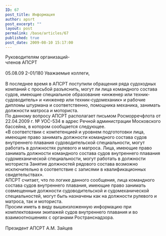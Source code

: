 ```yaml
---
ID: 67
post_title: Информация
author: apsrt
post_excerpt: ""
layout: post
permalink: /base/articles/67
published: true
post_date: 2009-08-10 15:17:00
---
```

Руководителям организаций- <br />
                       членов АПСРТ<br />
<br />
05.08.09  2-01/180                                                            Уважаемые коллеги,<br />
<br />
В последнее время в АПСРТ поступили обращения ряда судоходных компаний с просьбой разъяснить, могут ли лица командного состава судов, имеющие специальное образование «инженер или техник-судоводитель» и «инженер  или техник-судомеханик» и рабочие дипломы штурмана и соответственно, помощника механика, занимать должности матроса и моториста.   <br />
По данному вопросу АПСРТ располагает письмом Росморречфлота от 22.04.2009 г. № УОС-534 в адрес Речной администрации Московского бассейна, в  котором  сообщается следующее.<br />
«В соответствии с компетенцией и уровнем подгототовки лица, имеющие право занимать должности командного состава судов внутреннего плавания судоводительской специальности, могут работать в должностях рулевого и матроса. Лица, имеющие право занимать должности командного состава судов внутреннего плавания судомеханической специальности, могут работать в должности моториста Занятие должностей рядового состава возможно исключительно в соответствие с записями в квалификационных свидетельствах». <br />
АПСРТ считает, что по логике данного сообщения, лица  командного состава судов внутреннего плавания,  имеющие право занимать совмещенные должности судоводительской и судомеханической специальностей, могут быть назначены как на должности рулевого и матроса, так и моториста.<br />
Просим иметь в виду вышеизложенную информацию при комплектовании экипажей судов  внутреннего плавания и во взаимоотношениях с органами Ространснадзора.<br />
<br />
        Президент  АПСРТ                                                   А.М. Зайцев